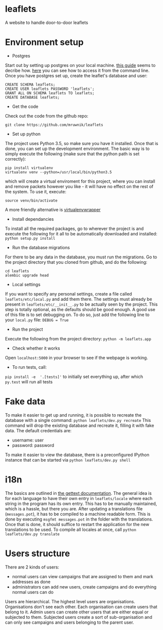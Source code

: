 # leaflets
A website to handle door-to-door leaflets


# Environment setup

* Postgres

Start out by setting up postgres on your local machine. [this guide](https://wiki.postgresql.org/wiki/Detailed_installation_guides) seems to decribe how. [here](https://wiki.postgresql.org/wiki/First_steps) you can see how to access it from the command line.
Once you have postgres set up, create the leaflet's database and user:

```
CREATE SCHEMA leaflets;
CREATE USER leaflets PASSWORD 'leaflets';
GRANT ALL ON SCHEMA leaflets TO leaflets;
CREATE DATABASE leaflets;
```

* Get the code

Check out the code from the github repo:

`git clone https://github.com/mruwnik/leaflets`

* Set up python

The project uses Python 3.5, so make sure you have it installed. Once that is done, you can set up the development environment. The basic way is to simply execute the following (make sure that the python path is set correctly):

```
pip install virtualenv
virtualenv venv --python=/usr/local/bin/python3.5
```

which will create a virtual enviroment for this project, where you can install and remove packets however you like - it will have no effect on the rest of the system. To use it, execute:

`source venv/bin/activate`

A more friendly alternative is [virtualenvwrapper](https://virtualenvwrapper.readthedocs.org/en/latest/)

* Install dependancies

To install all the required packages, go to wherever the project is and execute the following for it all to be automatically downloaded and installed:
`python setup.py install`

* Run the database migrations

For there to be any data in the database, you must run the migrations. Go to the project directory that you cloned from github, and do the following:

```
cd leaflets
alembic upgrade head
```

* Local settings

If you want to specify any personal settings, create a file called `leaflets/etc/local.py` and add them there. The settings must already be present in `leaflets/etc/__init__.py` to be actually seen by the project. This step is totally optional, as the defaults should be good enough. A good use of this file is to set debugging on. To do so, just add the following line to your `local.py` file:
`DEBUG = True`

* Run the project

Execute the following from the project directory:
`python -m leaflets.app`

* Check whether it works

Open `localhost:5000` in your browser to see if the webpage is working.

* To run tests, call:

`pip install -e  '.[tests]'` to initially set everything up, after which `py.test` will run all tests

# Fake data

To make it easier to get up and running, it is possible to recreate the database with a single command:
`python leaflets/dev.py recreate`
This command will drop the existing database and recreate it, filling it with fake data. The default credentials are:

* username: user
* password: password

To make it easier to view the database, there is a preconfigured IPython instance that can be started via `python leaflets/dev.py shell`

# i18n

The basics are outlined in [the gettext documentation](https://docs.python.org/3/library/gettext.html). The general idea is for each language to have their own entry in `leaflets/locale` where each string in the program has its own entry. This has to be manually maintained, which is a hassle, but there you are. After updating a translations file (`messages.pot`), it has to be compiled to a machine readable form. This is done by executing `msgfmt messages.pot` in the folder with the translations. Once that is done, it should suffice to restart the application for the new translations to be used.
To compile all locales at once, call `python leaflets/dev.py translate`

# Users structure

There are 2 kinds of users:
* normal users can view campaigns that are assigned to them and mark addresses as done
* administrators can add new users, create campaigns and do everything normal users can do

Users are hierarchical. The highest level users are organisations. Organisations don't see each other. Each organisation can create users that belong to it. Admin users can create other users that are either equal or subjected to them. Subjected users create a sort of sub-organisation and can only see campaigns and users belonging to the parent user.

